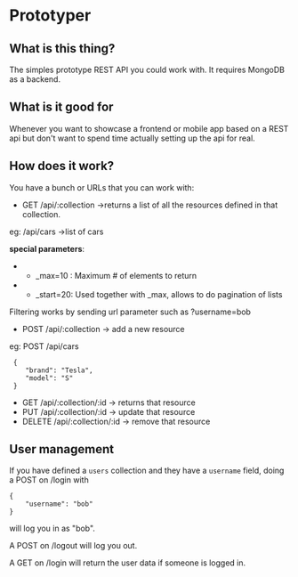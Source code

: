 # Prototyper

## What is this thing?

The simples prototype REST API you could work with. It requires MongoDB as a backend.

## What is it good for

Whenever you want to showcase a frontend or mobile app based on a REST api but
don't want to spend time actually setting up the api for real.

## How does it work?

You have a bunch or URLs that you can work with:

 * GET /api/:collection ->returns a list of all the resources defined in that
 collection.

 eg: /api/cars ->list of cars

 **special parameters**:

 * * _max=10 : Maximum # of elements to return
 * * _start=20: Used together with _max, allows to do pagination of lists

 Filtering works by sending url parameter such as ?username=bob

 * POST /api/:collection -> add a new resource

 eg: POST /api/cars

     {
        "brand": "Tesla",
        "model": "S"
     }
 * GET /api/:collection/:id -> returns that resource
 * PUT /api/:collection/:id -> update that resource
 * DELETE /api/:collection/:id -> remove that resource

## User management

If you have defined a `users` collection and they have a `username` field,
doing a POST on /login with

    {
        "username": "bob"
    }

will log you in as "bob".

A POST on /logout will log you out.

A GET on /login will return the user data if someone is logged in.